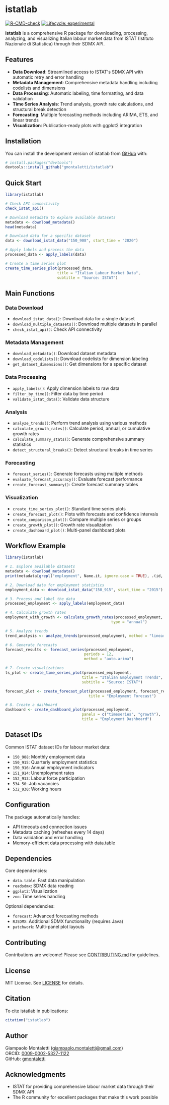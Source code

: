 # istatlab

<!-- badges: start -->
[![R-CMD-check](https://github.com/gmontaletti/istatlab/workflows/R-CMD-check/badge.svg)](https://github.com/gmontaletti/istatlab/actions)
[![Lifecycle: experimental](https://img.shields.io/badge/lifecycle-experimental-orange.svg)](https://lifecycle.r-lib.org/articles/stages.html#experimental)
<!-- badges: end -->

**istatlab** is a comprehensive R package for downloading, processing, analyzing, and visualizing Italian labour market data from ISTAT (Istituto Nazionale di Statistica) through their SDMX API.

## Features

- **Data Download**: Streamlined access to ISTAT's SDMX API with automatic retry and error handling
- **Metadata Management**: Comprehensive metadata handling including codelists and dimensions
- **Data Processing**: Automatic labeling, time formatting, and data validation
- **Time Series Analysis**: Trend analysis, growth rate calculations, and structural break detection
- **Forecasting**: Multiple forecasting methods including ARIMA, ETS, and linear trends
- **Visualization**: Publication-ready plots with ggplot2 integration

## Installation

You can install the development version of istatlab from [GitHub](https://github.com/) with:

```r
# install.packages("devtools")
devtools::install_github("gmontaletti/istatlab")
```

## Quick Start

```r
library(istatlab)

# Check API connectivity
check_istat_api()

# Download metadata to explore available datasets
metadata <- download_metadata()
head(metadata)

# Download data for a specific dataset
data <- download_istat_data("150_908", start_time = "2020")

# Apply labels and process the data
processed_data <- apply_labels(data)

# Create a time series plot
create_time_series_plot(processed_data, 
                       title = "Italian Labour Market Data",
                       subtitle = "Source: ISTAT")
```

## Main Functions

### Data Download
- `download_istat_data()`: Download data for a single dataset
- `download_multiple_datasets()`: Download multiple datasets in parallel
- `check_istat_api()`: Check API connectivity

### Metadata Management
- `download_metadata()`: Download dataset metadata
- `download_codelists()`: Download codelists for dimension labeling
- `get_dataset_dimensions()`: Get dimensions for a specific dataset

### Data Processing
- `apply_labels()`: Apply dimension labels to raw data
- `filter_by_time()`: Filter data by time period
- `validate_istat_data()`: Validate data structure

### Analysis
- `analyze_trends()`: Perform trend analysis using various methods
- `calculate_growth_rates()`: Calculate period, annual, or cumulative growth rates
- `calculate_summary_stats()`: Generate comprehensive summary statistics
- `detect_structural_breaks()`: Detect structural breaks in time series

### Forecasting
- `forecast_series()`: Generate forecasts using multiple methods
- `evaluate_forecast_accuracy()`: Evaluate forecast performance
- `create_forecast_summary()`: Create forecast summary tables

### Visualization
- `create_time_series_plot()`: Standard time series plots
- `create_forecast_plot()`: Plots with forecasts and confidence intervals
- `create_comparison_plot()`: Compare multiple series or groups
- `create_growth_plot()`: Growth rate visualization
- `create_dashboard_plot()`: Multi-panel dashboard plots

## Workflow Example

```r
library(istatlab)

# 1. Explore available datasets
metadata <- download_metadata()
print(metadata[grepl("employment", Name.it, ignore.case = TRUE), .(id, Name.it)])

# 2. Download data for employment statistics
employment_data <- download_istat_data("150_915", start_time = "2015")

# 3. Process and label the data
processed_employment <- apply_labels(employment_data)

# 4. Calculate growth rates
employment_with_growth <- calculate_growth_rates(processed_employment, 
                                               type = "annual")

# 5. Analyze trends
trend_analysis <- analyze_trends(processed_employment, method = "linear")

# 6. Generate forecasts
forecast_results <- forecast_series(processed_employment, 
                                   periods = 12, 
                                   method = "auto.arima")

# 7. Create visualizations
ts_plot <- create_time_series_plot(processed_employment,
                                  title = "Italian Employment Trends",
                                  subtitle = "Source: ISTAT")

forecast_plot <- create_forecast_plot(processed_employment, forecast_results,
                                     title = "Employment Forecast")

# 8. Create a dashboard
dashboard <- create_dashboard_plot(processed_employment,
                                  panels = c("timeseries", "growth"),
                                  title = "Employment Dashboard")
```

## Dataset IDs

Common ISTAT dataset IDs for labour market data:

- `150_908`: Monthly employment data
- `150_915`: Quarterly employment statistics  
- `150_916`: Annual employment indicators
- `151_914`: Unemployment rates
- `152_913`: Labour force participation
- `534_50`: Job vacancies
- `532_930`: Working hours

## Configuration

The package automatically handles:
- API timeouts and connection issues
- Metadata caching (refreshes every 14 days)
- Data validation and error handling
- Memory-efficient data processing with data.table

## Dependencies

Core dependencies:
- `data.table`: Fast data manipulation
- `readsdmx`: SDMX data reading
- `ggplot2`: Visualization
- `zoo`: Time series handling

Optional dependencies:
- `forecast`: Advanced forecasting methods
- `RJSDMX`: Additional SDMX functionality (requires Java)
- `patchwork`: Multi-panel plot layouts

## Contributing

Contributions are welcome! Please see [CONTRIBUTING.md](CONTRIBUTING.md) for guidelines.

## License

MIT License. See [LICENSE](LICENSE) for details.

## Citation

To cite istatlab in publications:

```r
citation("istatlab")
```

## Author

Giampaolo Montaletti (giampaolo.montaletti@gmail.com)  
ORCID: [0009-0002-5327-1122](https://orcid.org/0009-0002-5327-1122)  
GitHub: [gmontaletti](https://github.com/gmontaletti)

## Acknowledgments

- ISTAT for providing comprehensive labour market data through their SDMX API
- The R community for excellent packages that make this work possible